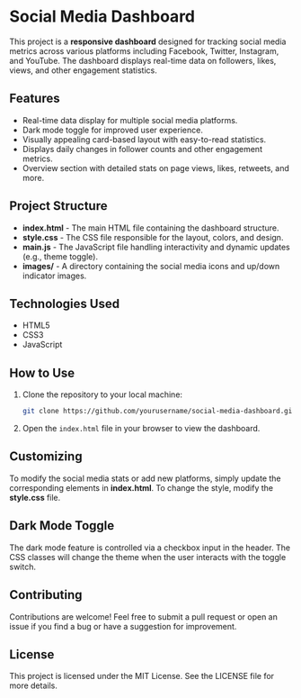 # Social Media Dashboard

This project is a **responsive dashboard** designed for tracking social media metrics across various platforms including Facebook, Twitter, Instagram, and YouTube. The dashboard displays real-time data on followers, likes, views, and other engagement statistics.

## Features
- Real-time data display for multiple social media platforms.
- Dark mode toggle for improved user experience.
- Visually appealing card-based layout with easy-to-read statistics.
- Displays daily changes in follower counts and other engagement metrics.
- Overview section with detailed stats on page views, likes, retweets, and more.

## Project Structure
- **index.html** - The main HTML file containing the dashboard structure.
- **style.css** - The CSS file responsible for the layout, colors, and design.
- **main.js** - The JavaScript file handling interactivity and dynamic updates (e.g., theme toggle).
- **images/** - A directory containing the social media icons and up/down indicator images.

## Technologies Used
- HTML5
- CSS3
- JavaScript

## How to Use
1. Clone the repository to your local machine:

    ```bash
    git clone https://github.com/yourusername/social-media-dashboard.git
    ```

2. Open the `index.html` file in your browser to view the dashboard.

## Customizing
To modify the social media stats or add new platforms, simply update the corresponding elements in **index.html**. To change the style, modify the **style.css** file.

## Dark Mode Toggle
The dark mode feature is controlled via a checkbox input in the header. The CSS classes will change the theme when the user interacts with the toggle switch.

## Contributing
Contributions are welcome! Feel free to submit a pull request or open an issue if you find a bug or have a suggestion for improvement.

## License
This project is licensed under the MIT License. See the LICENSE file for more details.
